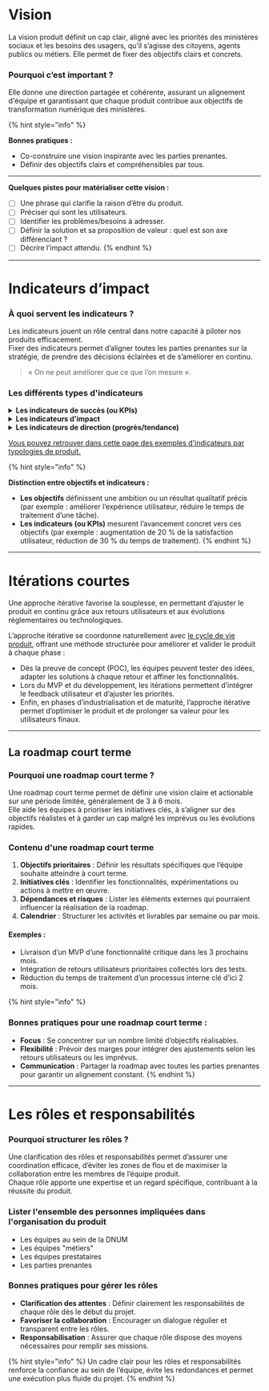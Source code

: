 # Vision

La vision produit définit un cap clair, aligné avec les priorités des ministères sociaux et les besoins des usagers, qu’il s’agisse des citoyens, agents publics ou métiers. Elle permet de fixer des objectifs clairs et concrets.

### Pourquoi c’est important ?
Elle donne une direction partagée et cohérente, assurant un alignement d'équipe et garantissant que chaque produit contribue aux objectifs de transformation numérique des ministères.

{% hint style="info" %}

**Bonnes pratiques :**
- Co-construire une vision inspirante avec les parties prenantes.
- Définir des objectifs clairs et compréhensibles par tous.

---

**Quelques pistes pour matérialiser cette vision :**
- [ ] Une phrase qui clarifie la raison d’être du produit.
- [ ] Préciser qui sont les utilisateurs.
- [ ] Identifier les problèmes/besoins à adresser.
- [ ] Définir la solution et sa proposition de valeur : quel est son axe différenciant ?
- [ ] Décrire l’impact attendu.
{% endhint %}

---

# Indicateurs d’impact

### À quoi servent les indicateurs ?
Les indicateurs jouent un rôle central dans notre capacité à piloter nos produits efficacement.  
Fixer des indicateurs permet d’aligner toutes les parties prenantes sur la stratégie, de prendre des décisions éclairées et de s’améliorer en continu.

> « On ne peut améliorer que ce que l’on mesure ».

### Les différents types d'indicateurs

<details>
<summary><strong>Les indicateurs de succès (ou KPIs)</strong></summary>

Ces indicateurs mesurent si un produit atteint ses objectifs stratégiques. Ils traduisent la vision produit en résultats concrets et mesurables.

#### Exemples : 
- Taux d’usage.
- Audience.
- NPS (Net Promoter Score) ou note de satisfaction pour mesurer la satisfaction client.

Les KPIs répondent à une question clé :  
« Est-ce que notre produit atteint les résultats attendus ? »
</details>

<details>
<summary><strong>Les indicateurs d’impact</strong></summary>

Ces indicateurs servent à évaluer les effets des initiatives produit sur les utilisateurs ou sur l’organisation. Ils permettent de valider que vos actions apportent une valeur réelle.

#### Exemples : 
- Économies réalisées : évaluer les gains financiers, notamment via l'utilisation de [communs numériques](/communs-numeriques.md) et la réduction des doublons.
- Augmentation du taux de dématérialisation.
  - Réduction du délai d'instruction de dossiers par 2.
  - Constitution d'un dossier en moins de 10 minutes.
- Efficacité opérationnelle : réduction des délais, des erreurs ou optimisation des processus métiers.

Ces indicateurs d’impact relient directement vos décisions produit à des résultats tangibles.
</details>

<details>
<summary><strong>Les indicateurs de direction (progrès/tendance)</strong></summary>

Ces indicateurs permettent de vérifier que l'on progresse dans la bonne direction. Ils agissent comme des garde-fous et des signaux d'alerte pour garantir que vous avancez vers vos objectifs.

#### Exemple : 
- Une durée de session sur un site de consultation peut mesurer l'intérêt des utilisateurs pour le contenu proposé.
</details>

[Vous pouvez retrouver dans cette page des exemples d'indicateurs par typologies de produit.](principes.md#indicateurs-dimpact)

{% hint style="info" %}

**Distinction entre objectifs et indicateurs :**
- **Les objectifs** définissent une ambition ou un résultat qualitatif précis (par exemple : améliorer l’expérience utilisateur, réduire le temps de traitement d’une tâche).
- **Les indicateurs (ou KPIs)** mesurent l’avancement concret vers ces objectifs (par exemple : augmentation de 20 % de la satisfaction utilisateur, réduction de 30 % du temps de traitement).
{% endhint %}

---

# Itérations courtes

Une approche itérative favorise la souplesse, en permettant d’ajuster le produit en continu grâce aux retours utilisateurs et aux évolutions réglementaires ou technologiques.

L’approche itérative se coordonne naturellement avec [le cycle de vie produit](/introduction/cycle-de-vie-produit.md), offrant une méthode structurée pour améliorer et valider le produit à chaque phase :
- Dès la preuve de concept (POC), les équipes peuvent tester des idées, adapter les solutions à chaque retour et affiner les fonctionnalités.
- Lors du MVP et du développement, les itérations permettent d’intégrer le feedback utilisateur et d’ajuster les priorités.
- Enfin, en phases d’industrialisation et de maturité, l’approche itérative permet d’optimiser le produit et de prolonger sa valeur pour les utilisateurs finaux.

---

## La roadmap court terme

### Pourquoi une roadmap court terme ?
Une roadmap court terme permet de définir une vision claire et actionable sur une période limitée, généralement de 3 à 6 mois.  
Elle aide les équipes à prioriser les initiatives clés, à s’aligner sur des objectifs réalistes et à garder un cap malgré les imprévus ou les évolutions rapides.

### Contenu d'une roadmap court terme
1. **Objectifs prioritaires** : Définir les résultats spécifiques que l’équipe souhaite atteindre à court terme.
2. **Initiatives clés** : Identifier les fonctionnalités, expérimentations ou actions à mettre en œuvre.
3. **Dépendances et risques** : Lister les éléments externes qui pourraient influencer la réalisation de la roadmap.
4. **Calendrier** : Structurer les activités et livrables par semaine ou par mois.

#### Exemples :
- Livraison d’un MVP d’une fonctionnalité critique dans les 3 prochains mois.
- Intégration de retours utilisateurs prioritaires collectés lors des tests.
- Réduction du temps de traitement d’un processus interne clé d’ici 2 mois.

{% hint style="info" %}
### Bonnes pratiques pour une roadmap court terme :
- **Focus** : Se concentrer sur un nombre limité d’objectifs réalisables.
- **Flexibilité** : Prévoir des marges pour intégrer des ajustements selon les retours utilisateurs ou les imprévus.
- **Communication** : Partager la roadmap avec toutes les parties prenantes pour garantir un alignement constant.
{% endhint %}

---

# Les rôles et responsabilités

### Pourquoi structurer les rôles ?
Une clarification des rôles et responsabilités permet d’assurer une coordination efficace, d’éviter les zones de flou et de maximiser la collaboration entre les membres de l’équipe produit.  
Chaque rôle apporte une expertise et un regard spécifique, contribuant à la réussite du produit.

### Lister l'ensemble des personnes impliquées dans l'organisation du produit 

* Les équipes au sein de la DNUM
* Les équipes "métiers"
* Les équipes prestataires
* Les parties prenantes 

### Bonnes pratiques pour gérer les rôles
- **Clarification des attentes** : Définir clairement les responsabilités de chaque rôle dès le début du projet.
- **Favoriser la collaboration** : Encourager un dialogue régulier et transparent entre les rôles.
- **Responsabilisation** : Assurer que chaque rôle dispose des moyens nécessaires pour remplir ses missions.

{% hint style="info" %}
Un cadre clair pour les rôles et responsabilités renforce la confiance au sein de l’équipe, évite les redondances et permet une exécution plus fluide du projet.
{% endhint %}
